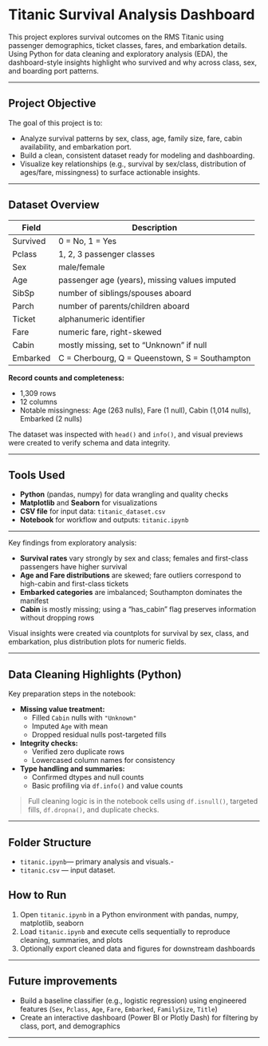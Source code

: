 # Titanic Survival Analysis Dashboard

This project explores survival outcomes on the RMS Titanic using passenger demographics, ticket classes, fares, and embarkation details. Using Python for data cleaning and exploratory analysis (EDA), the dashboard-style insights highlight who survived and why across class, sex, and boarding port patterns.

---

## Project Objective

The goal of this project is to:  
- Analyze survival patterns by sex, class, age, family size, fare, cabin availability, and embarkation port.  
- Build a clean, consistent dataset ready for modeling and dashboarding.  
- Visualize key relationships (e.g., survival by sex/class, distribution of ages/fare, missingness) to surface actionable insights.  

---

## Dataset Overview


| Field     | Description |
|-----------|-------------|
| Survived  | 0 = No, 1 = Yes |
| Pclass    | 1, 2, 3 passenger classes |
| Sex       | male/female |
| Age       | passenger age (years), missing values imputed |
| SibSp     | number of siblings/spouses aboard |
| Parch     | number of parents/children aboard |
| Ticket    | alphanumeric identifier |
| Fare      | numeric fare, right-skewed |
| Cabin     | mostly missing, set to “Unknown” if null |
| Embarked  | C = Cherbourg, Q = Queenstown, S = Southampton |

**Record counts and completeness:**  
- 1,309 rows  
- 12 columns  
- Notable missingness: Age (263 nulls), Fare (1 null), Cabin (1,014 nulls), Embarked (2 nulls)  

The dataset was inspected with `head()` and `info()`, and visual previews were created to verify schema and data integrity.

---

## Tools Used

- **Python** (pandas, numpy) for data wrangling and quality checks  
- **Matplotlib** and **Seaborn** for visualizations  
- **CSV file** for input data: `titanic_dataset.csv`  
- **Notebook** for workflow and outputs: `titanic.ipynb`  

--- 

Key findings from exploratory analysis:  
- **Survival rates** vary strongly by sex and class; females and first-class passengers have higher survival  
- **Age and Fare distributions** are skewed; fare outliers correspond to high-cabin and first-class tickets  
- **Embarked categories** are imbalanced; Southampton dominates the manifest  
- **Cabin** is mostly missing; using a “has_cabin” flag preserves information without dropping rows  

Visual insights were created via countplots for survival by sex, class, and embarkation, plus distribution plots for numeric fields.

---

## Data Cleaning Highlights (Python)

Key preparation steps in the notebook:  
- **Missing value treatment:**  
  - Filled `Cabin` nulls with `"Unknown"`  
  - Imputed `Age` with mean  
  - Dropped residual nulls post-targeted fills  
- **Integrity checks:**  
  - Verified zero duplicate rows  
  - Lowercased column names for consistency  
- **Type handling and summaries:**  
  - Confirmed dtypes and null counts  
  - Basic profiling via `df.info()` and value counts  

> Full cleaning logic is in the notebook cells using `df.isnull()`, targeted fills, `df.dropna()`, and duplicate checks.


---

## Folder Structure
 -  `titanic.ipynb`— primary analysis and visuals.-
 -    `titanic.csv` — input dataset.


## How to Run

1. Open `titanic.ipynb` in a Python environment with pandas, numpy, matplotlib, seaborn  
2. Load  `titanic.ipynb` and execute cells sequentially to reproduce cleaning, summaries, and plots  
3. Optionally export cleaned data and figures for downstream dashboards  

---

## Future improvements

- Build a baseline classifier (e.g., logistic regression) using engineered features (`Sex`, `Pclass`, `Age`, `Fare`, `Embarked`, `FamilySize`, `Title`)  
- Create an interactive dashboard (Power BI or Plotly Dash) for filtering by class, port, and demographics  

---





